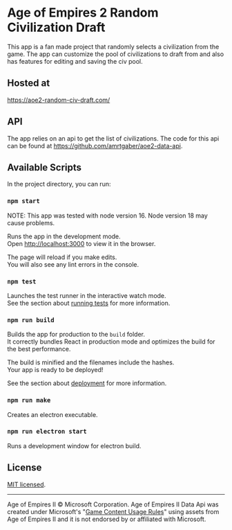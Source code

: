 # Age of Empires 2 Random Civilization Draft

This app is a fan made project that randomly selects a civilization from the game. The app can customize the pool of civilizations to draft from and also has features for editing and saving the civ pool.

## Hosted at

https://aoe2-random-civ-draft.com/

## API

The app relies on an api to get the list of civilizations. The code for this api can be found at https://github.com/amrtgaber/aoe2-data-api.

## Available Scripts

In the project directory, you can run:

### `npm start`

NOTE: This app was tested with node version 16. Node version 18 may cause problems.

Runs the app in the development mode.\
Open [http://localhost:3000](http://localhost:3000) to view it in the browser.

The page will reload if you make edits.\
You will also see any lint errors in the console.

### `npm test`

Launches the test runner in the interactive watch mode.\
See the section about [running tests](https://facebook.github.io/create-react-app/docs/running-tests) for more information.

### `npm run build`

Builds the app for production to the `build` folder.\
It correctly bundles React in production mode and optimizes the build for the best performance.

The build is minified and the filenames include the hashes.\
Your app is ready to be deployed!

See the section about [deployment](https://facebook.github.io/create-react-app/docs/deployment) for more information.

### `npm run make`

Creates an electron executable.

### `npm run electron start`

Runs a development window for electron build.

## License

[MIT licensed](LICENSE).

---

Age of Empires II © Microsoft Corporation. Age of Empires II Data Api was created under Microsoft's "[Game Content Usage Rules](https://www.xbox.com/en-us/developers/rules)" using assets from Age of Empires II and it is not endorsed by or affiliated with Microsoft.
